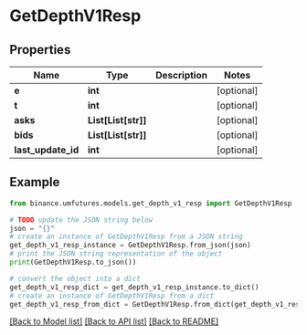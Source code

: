 # GetDepthV1Resp


## Properties

Name | Type | Description | Notes
------------ | ------------- | ------------- | -------------
**e** | **int** |  | [optional] 
**t** | **int** |  | [optional] 
**asks** | **List[List[str]]** |  | [optional] 
**bids** | **List[List[str]]** |  | [optional] 
**last_update_id** | **int** |  | [optional] 

## Example

```python
from binance.umfutures.models.get_depth_v1_resp import GetDepthV1Resp

# TODO update the JSON string below
json = "{}"
# create an instance of GetDepthV1Resp from a JSON string
get_depth_v1_resp_instance = GetDepthV1Resp.from_json(json)
# print the JSON string representation of the object
print(GetDepthV1Resp.to_json())

# convert the object into a dict
get_depth_v1_resp_dict = get_depth_v1_resp_instance.to_dict()
# create an instance of GetDepthV1Resp from a dict
get_depth_v1_resp_from_dict = GetDepthV1Resp.from_dict(get_depth_v1_resp_dict)
```
[[Back to Model list]](../README.md#documentation-for-models) [[Back to API list]](../README.md#documentation-for-api-endpoints) [[Back to README]](../README.md)


